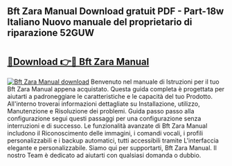 ## Bft Zara Manual Download gratuit PDF - Part-18w Italiano Nuovo manuale del proprietario di riparazione 52GUW

# <h2><a href="http://df9k61l.blite.top/?on=Bft+Zara+Manual">🔗Download 👉🔴 Bft Zara Manual</a></h2>

[![Bft Zara Manual download](https://i.imgur.com/lujVjoI.png)](http://df9k61l.blite.top/?on=Bft+Zara+Manual)
Benvenuto nel manuale di Istruzioni per il tuo Bft Zara Manual appena acquistato. Questa guida completa è progettata per aiutarti a padroneggiare le caratteristiche e le capacità del tuo Prodotto. All'interno troverai informazioni dettagliate su Installazione, utilizzo, Manutenzione e Risoluzione dei problemi. Guida passo passo alla configurazione segui questi passaggi per una configurazione senza interruzioni e di successo. Le funzionalità avanzate di Bft Zara Manual includono il Riconoscimento delle immagini, i comandi vocali, i profili personalizzabili e i backup automatici, tutti accessibili tramite L'interfaccia elegante e personalizzabile. Siamo qui per supportarti, Bft Zara Manual. Il nostro Team è dedicato ad aiutarti con qualsiasi domanda o dubbio.
